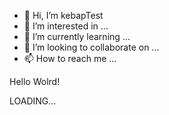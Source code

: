 - 👋 Hi, I’m kebapTest
- 👀 I’m interested in ...
- 🌱 I’m currently learning ...
- 💞️ I’m looking to collaborate on ...
- 📫 How to reach me ...

<!---
denemepay/denemepay is a ✨ special ✨ repository because its `README.md` (this file) appears on your GitHub profile.
You can click the Preview link to take a look at your changes.
--->
Hello Wolrd!

LOADING...

